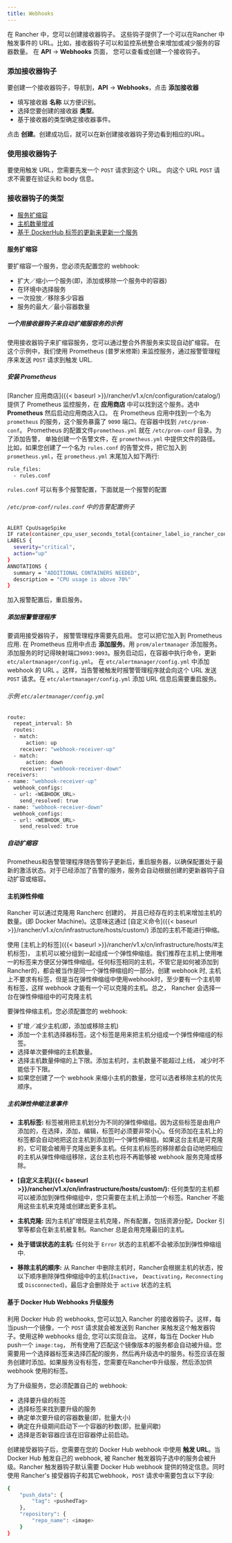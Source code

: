 ```yaml
---
title: Webhooks 
---
```


在 Rancher 中，您可以创建接收器钩子。 这些钩子提供了一个可以在Rancher 中触发事件的 URL。比如，接收器钩子可以和监控系统整合来增加或减少服务的容器数量。 在 **API** -> **Webhooks** 页面， 您可以查看或创建一个接收钩子。

### 添加接收器钩子

要创建一个接收器钩子，导航到，**API** -> **Webhooks**，点击 **添加接收器**

* 填写接收器 **名称** 以方便识别。
* 选择您要创建的接收器 **类型**。
* 基于接收器的类型确定接收器事件。

点击 **创建**。创建成功后，就可以在新创建接收器钩子旁边看到相应的URL。

### 使用接收器钩子

要使用触发 URL，您需要先发一个 `POST` 请求到这个 URL。
向这个 URL `POST` 请求不需要在验证头和 body 信息。

### 接收器钩子的类型

* [服务扩缩容](#服务扩缩容)
* [主机数量增减](#主机弹性伸缩)
* [基于 DockerHub 标签的更新来更新一个服务](#基于-docker-hub-webhooks-升级服务)

<a id="scaling-service-example"></a>

#### 服务扩缩容

要扩缩容一个服务，您必须先配置您的 webhook:

* 扩大／缩小一个服务(即，添加或移除一个服务中的容器)
* 在环境中选择服务
* 一次投放／移除多少容器
* 服务的最大／最小容器数量

<a id="autoscaling-example"></a>

##### 一个用接收器钩子来自动扩缩服容务的示例
使用接收器钩子来扩缩容服务，您可以通过整合外界服务来实现自动扩缩容。
在这个示例中，我们使用 Prometheus (普罗米修斯) 来监控服务，通过报警管理程序来发送 `POST` 请求到触发 URL.

##### 安装 Prometheus

[Rancher 应用商店]({{< baseurl >}}/rancher/v1.x/cn/configuration/catalog/) 提供了 Prometheus 监控服务，在 **应用商店** 中可以找到这个服务。选中**Prometheus** 然后启动应用商店入口。 在 Prometheus 应用中找到一个名为 `prometheus` 的服务，这个服务暴露了 `9090` 端口。在容器中找到 `/etc/prom-conf`。 Prometheus 的配置文件`prometheus.yml` 就在 `/etc/prom-conf` 目录。为了添加告警， 单独创建一个告警文件，在 `prometheus.yml` 中提供文件的路径。 比如，如果您创建了一个名为 `rules.conf` 的告警文件，把它加入到 `prometheus.yml`，在 `prometheus.yml` 末尾加入如下两行:

```bash
rule_files:
  - rules.conf
```

`rules.conf` 可以有多个报警配置，下面就是一个报警的配置

###### `/etc/prom-conf/rules.conf` 中的告警配置例子

```bash
ALERT CpuUsageSpike
IF rate(container_cpu_user_seconds_total{container_label_io_rancher_container_name="Demo-testTarget-1"}[30s]) * 100 > 70
LABELS {
  severity="critical",
  action="up"
}
ANNOTATIONS {
  summary = "ADDITIONAL CONTAINERS NEEDED",
  description = "CPU usage is above 70%"
}
```

加入报警配置后，重启服务。

##### 添加报警管理程序

要调用接受器钩子， 报警管理程序需要先启用。 您可以把它加入到 Prometheus 应用. 在 Prometheus 应用中点击 **添加服务**。用 `prom/alertmanager` 添加服务。添加服务的时记得映射端口`9093:9093`。服务启动后，在容器中执行命令，更新 `etc/alertmanager/config.yml`。 在 `etc/alertmanager/config.yml` 中添加 webhook 的 URL 。这样，当告警被触发时报警管理程序就会向这个 URL 发送 `POST` 请求。在 `etc/alertmanager/config.yml` 添加 URL 信息后需要重启服务。

###### 示例 `etc/alertmanager/config.yml`

```bash
route:
  repeat_interval: 5h
  routes:
  - match:
      action: up
    receiver: "webhook-receiver-up"
  - match:
      action: down
    receiver: "webhook-receiver-down"
receivers:
- name: "webhook-receiver-up"
  webhook_configs:
  - url: <WEBHOOK_URL>
    send_resolved: true
- name: "webhook-receiver-down"
  webhook_configs:
  - url: <WEBHOOK_URL>
    send_resolved: true
```

##### 自动扩缩容

Prometheus和告警管理程序随告警钩子更新后，重启服务器，以确保配置处于最新的激活状态。对于已经添加了告警的服务，服务会自动根据创建的更新器钩子自动扩容或缩容。

#### 主机弹性伸缩

Rancher 可以通过克隆用 Rancherc 创建的， 并且已经存在的主机来增加主机的数量。(即 Docker Machine)。这意味这通过 [自定义命令]({{< baseurl >}}/rancher/v1.x/cn/infrastructure/hosts/custom/) 添加的主机不能进行伸缩。

使用 [主机上的标签]({{< baseurl >}}/rancher/v1.x/cn/infrastructure/hosts/#主机标签)，
主机可以被分组到一起组成一个弹性伸缩组。我们推荐在主机上使用唯一的标签来方便区分弹性伸缩组。任何标签相同的主机，不管它是如何被添加到Rancher的，都会被当作是同一个弹性伸缩组的一部分。创建 webhook 时, 主机上不要求有标签，但是当在弹性伸缩组中使用webhook时，至少要有一个主机带有标签，这样 webhook 才能有一个可以克隆的主机。总之， Rancher 会选择一台在弹性伸缩组中的可克隆主机

要弹性伸缩主机，您必须配置您的 webhook:

* 扩增／减少主机(即，添加或移除主机)
* 添加一个主机选择器标签。这个标签是用来把主机分组成一个弹性伸缩组的标签。
* 选择单次要伸缩的主机数量。
* 选择主机数量伸缩的上下限。添加主机时，主机数量不能超过上线， 减少时不能低于下限。
* 如果您创建了一个 webhook 来缩小主机的数量，您可以选者移除主机的优先顺序。

##### 主机弹性伸缩注意事件

* **主机标签:** 标签被用把主机划分为不同的弹性伸缩组。因为这些标签是由用户添加的，在选择，添加，编辑，标签时必须要非常小心。任何添加在主机上的标签都会自动地把这台主机到添加到一个弹性伸缩组。如果这台主机是可克隆的，它可能会被用于克隆出更多主机。任何主机标签的移除都会自动地把相应的主机从弹性伸缩组移除，这台主机也将不再能够被 webhook 服务克隆或移除。

* **[自定义主机]({{< baseurl >}}/rancher/v1.x/cn/infrastructure/hosts/custom/):** 任何类型的主机都可以被添加到弹性伸缩组中，您只需要在主机上添加一个标签。Rancher 不能用这些主机来克隆或创建出更多主机。
* **主机克隆:** 因为主机扩增既是主机克隆，所有配置，包括资源分配，Docker 引擎等都会在新主机被复制。Rancher 总是会用克隆最旧的主机。
* **处于错误状态的主机:** 任何处于 `Error` 状态的主机都不会被添加到弹性伸缩组中.
* **移除主机的顺序:** 从 Rancher 中删除主机时，Rancher会根据主机的状态，按以下顺序删除弹性伸缩组中的主机(`Inactive`， `Deactivating`，`Reconnecting` 或 `Disconnected`)，最后才会删除处于 `active` 状态的主机

#### 基于 Docker Hub Webhooks 升级服务

利用 Docker Hub 的 webhooks, 您可以加入 Rancher 的接收器钩子。这样，每当push一个镜像，一个 `POST` 请求就会被发送到 Rancher 来触发这个触发器钩子。使用这种 webhooks 组合, 您可以实现自治。 这样，每当在 Docker Hub push一个 `image:tag`， 所有使用了匹配这个镜像版本的服务都会自动被升级。您需要用一个选择器标签来选择匹配的服务，然后再升级选中的服务。标签应该在服务创建时添加。如果服务没有标签，您需要在Rancher中升级服，然后添加供 webhook 使用的标签。

为了升级服务，您必须配置自己的 webhook:

* 选择要升级的标签
* 选择标签来找到要升级的服务
* 确定单次要升级的容器数量(即，批量大小)
* 确定在升级期间启动下一个容器的秒数(即，批量间歇)
* 选择是否新容器应该在旧容器停止前启动。

创建接受器钩子后，您需要在您的 Docker Hub webhook 中使用
**触发 URL**。当Docker Hub 触发自己的 webhook, 被 Rancher 触发器钩子选中的服务会被升级。Rancher 触发器钩子默认需要 Docker Hub webhook 提供的特定信息。同时使用 Rancher's 接受器钩子和其它webhook，`POST` 请求中需要包含以下字段:

```bash
{
    "push_data": {
        "tag": <pushedTag>
    },
    "repository": {
        "repo_name": <image>
    }
}
```
